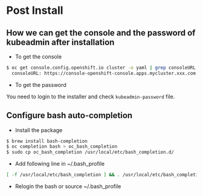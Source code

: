 # Post Install

## How we can get the console and the password of kubeadmin after installation

* To get the console

~~~bash
$ oc get console.config.openshift.io cluster -o yaml | grep consoleURL
  consoleURL: https://console-openshift-console.apps.mycluster.xxx.com
~~~

* To get the password

You need to login to the installer and check `kubeadmin-password` file.

## Configure bash auto-completion

* Install the package

~~~bash
$ brew install bash-completion
$ oc completion bash > oc_bash_completion
$ sudo cp oc_bash_completion /usr/local/etc/bash_completion.d/
~~~

* Add following line in ~/.bash_profile

~~~bash
[ -f /usr/local/etc/bash_completion ] && . /usr/local/etc/bash_completion
~~~

* Relogin the bash or source ~/.bash_profile

